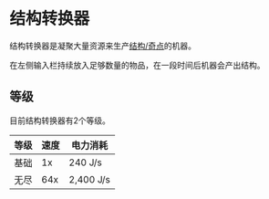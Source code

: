 # 结构转换器 

结构转换器是凝聚大量资源来生产[结构/奇点](./Singularities)的机器。

在左侧输入栏持续放入足够数量的物品，在一段时间后机器会产出结构。

## 等级

目前结构转换器有2个等级。

| 等级 | 速度 | 电力消耗 |
| ---- | --- | ------ |
| 基础 | 1x | 240 J/s |
| 无尽 | 64x | 2,400 J/s |
